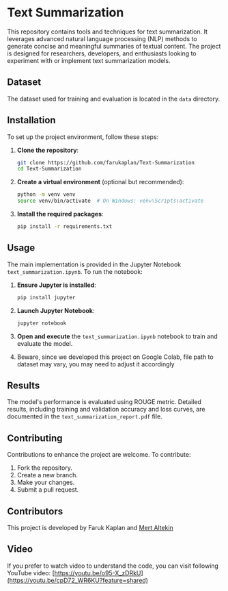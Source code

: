 # Text Summarization

This repository contains tools and techniques for text summarization. It leverages advanced natural language processing (NLP) methods to generate concise and meaningful summaries of textual content. The project is designed for researchers, developers, and enthusiasts looking to experiment with or implement text summarization models.


## Dataset

The dataset used for training and evaluation is located in the `data` directory.

## Installation

To set up the project environment, follow these steps:

1. **Clone the repository**:

   ```bash
   git clone https://github.com/farukaplan/Text-Summarization
   cd Text-Summarization
   ```

2. **Create a virtual environment** (optional but recommended):

   ```bash
   python -m venv venv
   source venv/bin/activate  # On Windows: venv\Scripts\activate
   ```

3. **Install the required packages**:

   ```bash
   pip install -r requirements.txt
   ```

## Usage

The main implementation is provided in the Jupyter Notebook `text_summarization.ipynb`. To run the notebook:

1. **Ensure Jupyter is installed**:

   ```bash
   pip install jupyter
   ```

2. **Launch Jupyter Notebook**:

   ```bash
   jupyter notebook
   ```

3. **Open and execute** the `text_summarization.ipynb` notebook to train and evaluate the model.
4. Beware, since we developed this project on Google Colab, file path to dataset may vary, you may need to adjust it accordingly

## Results

The model's performance is evaluated using ROUGE metric. Detailed results, including training and validation accuracy and loss curves, are documented in the `text_summarization_report.pdf` file.

## Contributing

Contributions to enhance the project are welcome. To contribute:

1. Fork the repository.
2. Create a new branch.
3. Make your changes.
4. Submit a pull request.

## Contributors
This project is developed by Faruk Kaplan and [Mert Altekin](https://github.com/AltekinMert)

## Video
If you prefer to watch video to understand the code, you can visit following YouTube video: [https://youtu.be/o95-X_zDRkU](https://youtu.be/cpD72_WR6KU?feature=shared)
